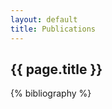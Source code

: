 ```yaml
---
layout: default
title: Publications
---
```


{{ page.title }}
----------------------

{% bibliography %}

